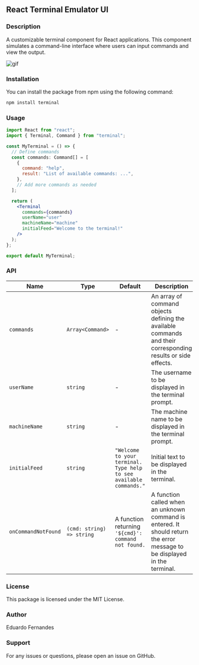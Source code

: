 ## React Terminal Emulator UI

### Description

A customizable terminal component for React applications. This component simulates a command-line interface where users can input commands and view the output.

![gif](https://github.com/token-ed/react-terminal-emulator-ui/assets/149210610/7d05f95d-090d-4b69-a43a-a58410e4c6bc)

### Installation

You can install the package from npm using the following command:

```bash
npm install terminal
```

### Usage

```jsx
import React from "react";
import { Terminal, Command } from "terminal";

const MyTerminal = () => {
  // Define commands
  const commands: Command[] = [
    {
      command: "help",
      result: "List of available commands: ...",
    },
    // Add more commands as needed
  ];

  return (
    <Terminal
      commands={commands}
      userName="user"
      machineName="machine"
      initialFeed="Welcome to the terminal!"
    />
  );
};

export default MyTerminal;
```

### API

| Name                | Type                      | Default                                                            | Description                                                                                                               |
| ------------------- | ------------------------- | ------------------------------------------------------------------ | ------------------------------------------------------------------------------------------------------------------------- |
| `commands`          | `Array<Command>`          | -                                                                  | An array of command objects defining the available commands and their corresponding results or side effects.              |
| `userName`          | `string`                  | -                                                                  | The username to be displayed in the terminal prompt.                                                                      |
| `machineName`       | `string`                  | -                                                                  | The machine name to be displayed in the terminal prompt.                                                                  |
| `initialFeed`       | `string`                  | `"Welcome to your terminal. Type help to see available commands."` | Initial text to be displayed in the terminal.                                                                             |
| `onCommandNotFound` | `(cmd: string) => string` | A function returning `'${cmd}': command not found.`                | A function called when an unknown command is entered. It should return the error message to be displayed in the terminal. |

### License

This package is licensed under the MIT License.

### Author

Eduardo Fernandes

### Support

For any issues or questions, please open an issue on GitHub.
